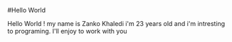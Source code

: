#Hello World

Hello World !
my name is Zanko Khaledi i'm 23 years old and i'm intresting to programing.
I'll enjoy to work with you 
